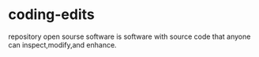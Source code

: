 # coding-edits
repository
open sourse software is software with source code that anyone can inspect,modify,and enhance.
